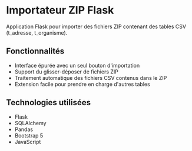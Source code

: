 # Importateur ZIP Flask

Application Flask pour importer des fichiers ZIP contenant des tables CSV (t_adresse, t_organisme).

## Fonctionnalités

- Interface épurée avec un seul bouton d'importation
- Support du glisser-déposer de fichiers ZIP
- Traitement automatique des fichiers CSV contenus dans le ZIP
- Extension facile pour prendre en charge d'autres tables

## Technologies utilisées

- Flask
- SQLAlchemy
- Pandas
- Bootstrap 5
- JavaScript